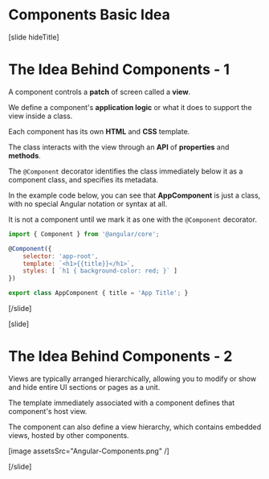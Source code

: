 # Components Basic Idea

[slide hideTitle]

# The Idea Behind Components - 1

A component controls a **patch** of screen called a **view**.

We define a component's **application logic** or what it does to support the view inside a class. 

Each component has its own **HTML** and **CSS** template.

The class interacts with the view through an **API** of **properties** and **methods**.

The `@Component` decorator identifies the class immediately below it as a component class, and specifies its metadata. 

In the example code below, you can see that **AppComponent** is just a class, with no special Angular notation or syntax at all. 

It is not a component until we mark it as one with the `@Component` decorator.

```js
import { Component } from '@angular/core';
```

```js
@Component({
    selector: 'app-root',
    template: `<h1>{{title}}</h1>`,
    styles: [ `h1 { background-color: red; }` ]
})
```

```js
export class AppComponent { title = 'App Title'; }
```

[/slide]

[slide]

# The Idea Behind Components - 2

Views are typically arranged hierarchically, allowing you to modify or show and hide entire UI sections or pages as a unit. 

The template immediately associated with a component defines that component's host view. 

The component can also define a view hierarchy, which contains embedded views, hosted by other components.

[image assetsSrc="Angular-Components.png" /]

[/slide]